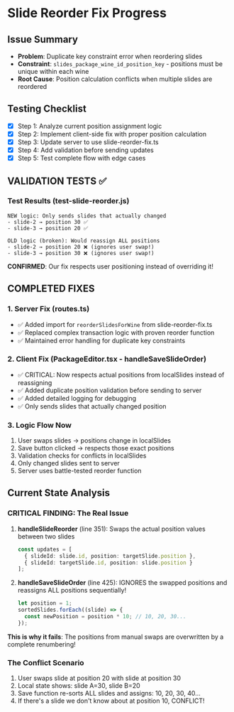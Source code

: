 # Slide Reorder Fix Progress

## Issue Summary
- **Problem**: Duplicate key constraint error when reordering slides
- **Constraint**: `slides_package_wine_id_position_key` - positions must be unique within each wine
- **Root Cause**: Position calculation conflicts when multiple slides are reordered

## Testing Checklist
- [x] Step 1: Analyze current position assignment logic
- [x] Step 2: Implement client-side fix with proper position calculation
- [x] Step 3: Update server to use slide-reorder-fix.ts
- [x] Step 4: Add validation before sending updates
- [x] Step 5: Test complete flow with edge cases

## VALIDATION TESTS ✅

### Test Results (test-slide-reorder.js)
```
NEW logic: Only sends slides that actually changed
- slide-2 → position 30 ✅
- slide-3 → position 20 ✅

OLD logic (broken): Would reassign ALL positions 
- slide-2 → position 20 ❌ (ignores user swap!)
- slide-3 → position 30 ❌ (ignores user swap!)
```

**CONFIRMED**: Our fix respects user positioning instead of overriding it!

## COMPLETED FIXES

### 1. Server Fix (routes.ts)
- ✅ Added import for `reorderSlidesForWine` from slide-reorder-fix.ts
- ✅ Replaced complex transaction logic with proven reorder function
- ✅ Maintained error handling for duplicate key constraints

### 2. Client Fix (PackageEditor.tsx - handleSaveSlideOrder)
- ✅ CRITICAL: Now respects actual positions from localSlides instead of reassigning
- ✅ Added duplicate position validation before sending to server
- ✅ Added detailed logging for debugging
- ✅ Only sends slides that actually changed position

### 3. Logic Flow Now
1. User swaps slides → positions change in localSlides
2. Save button clicked → respects those exact positions
3. Validation checks for conflicts in localSlides
4. Only changed slides sent to server
5. Server uses battle-tested reorder function

## Current State Analysis

### CRITICAL FINDING: The Real Issue

1. **handleSlideReorder** (line 351): Swaps the actual position values between two slides
   ```typescript
   const updates = [
     { slideId: slide.id, position: targetSlide.position },
     { slideId: targetSlide.id, position: slide.position }
   ];
   ```

2. **handleSaveSlideOrder** (line 425): IGNORES the swapped positions and reassigns ALL positions sequentially!
   ```typescript
   let position = 1;
   sortedSlides.forEach((slide) => {
     const newPosition = position * 10; // 10, 20, 30...
   });
   ```

**This is why it fails**: The positions from manual swaps are overwritten by a complete renumbering!

### The Conflict Scenario
1. User swaps slide at position 20 with slide at position 30
2. Local state shows: slide A=30, slide B=20
3. Save function re-sorts ALL slides and assigns: 10, 20, 30, 40...
4. If there's a slide we don't know about at position 10, CONFLICT!